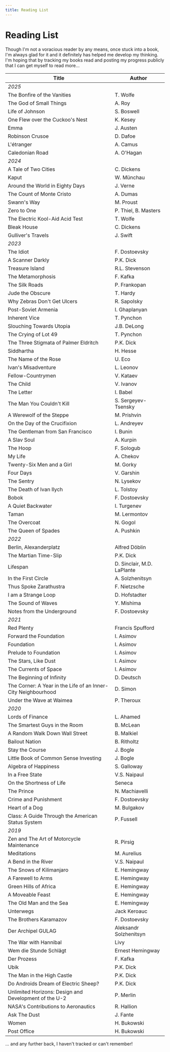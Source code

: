 ```yaml
---
title: Reading List
---
```


# Reading List

<article class="sans">

Though I'm not a voracious reader by any means, once stuck into a book, I'm
always glad for it and it definitely has helped me develop my thinking. I'm
hoping that by tracking my books read and posting my progress publicly that I
can get myself to read more...

| Title                                                         | Author                     |
|---------------------------------------------------------------|----------------------------|
| _2025_                                                        |                            |
| The Bonfire of the Vanities                                   | T. Wolfe                   |
| The God of Small Things                                       | A. Roy                     |
| Life of Johnson                                               | S. Boswell                 |
| One Flew over the Cuckoo's Nest                               | K. Kesey                   |
| Emma                                                          | J. Austen                  |
| Robinson Crusoe                                               | D. Dafoe                   |
| L'étranger                                                    | A. Camus                   |
| Caledonian Road                                               | A. O'Hagan                 |
| _2024_                                                        |                            |
| A Tale of Two Cities                                          | C. Dickens                 |
| Kaput                                                         | W. Münchau                 |
| Around the World in Eighty Days                               | J. Verne                   |
| The Count of Monte Cristo                                     | A. Dumas                   |
| Swann's Way                                                   | M. Proust                  |
| Zero to One                                                   | P. Thiel, B. Masters       |
| The Electric Kool-Aid Acid Test                               | T. Wolfe                   |
| Bleak House                                                   | C. Dickens                 |
| Gulliver's Travels                                            | J. Swift                   |
| _2023_                                                        |                            |
| The Idiot                                                     | F. Dostoevsky              |
| A Scanner Darkly                                              | P.K. Dick                  |
| Treasure Island                                               | R.L. Stevenson             |
| The Metamorphosis                                             | F. Kafka                   |
| The Silk Roads                                                | P. Frankopan               |
| Jude the Obscure                                              | T. Hardy                   |
| Why Zebras Don't Get Ulcers                                   | R. Sapolsky                |
| Post-Soviet Armenia                                           | I. Ghaplanyan              |
| Inherent Vice                                                 | T. Pynchon                 |
| Slouching Towards Utopia                                      | J.B. DeLong                |
| The Crying of Lot 49                                          | T. Pynchon                 |
| The Three Stigmata of Palmer Eldritch                         | P.K. Dick                  |
| Siddhartha                                                    | H. Hesse                   |
| The Name of the Rose                                          | U. Eco                     |
| Ivan's Misadventure                                           | L. Leonov                  |
| Fellow-Countrymen                                             | V. Kataev                  |
| The Child                                                     | V. Ivanov                  |
| The Letter                                                    | I. Babel                   |
| The Man You Couldn't Kill                                     | S. Sergeyev-Tsensky        |
| A Werewolf of the Steppe                                      | M. Prishvin                |
| On the Day of the Crucifixion                                 | L. Andreyev                |
| The Gentleman from San Francisco                              | I. Bunin                   |
| A Slav Soul                                                   | A. Kurpin                  |
| The Hoop                                                      | F. Sologub                 |
| My Life                                                       | A. Chekov                  |
| Twenty-Six Men and a Girl                                     | M. Gorky                   |
| Four Days                                                     | V. Garshin                 |
| The Sentry                                                    | N. Lysekov                 |
| The Death of Ivan Ilych                                       | L. Tolstoy                 |
| Bobok                                                         | F. Dostoevsky              |
| A Quiet Backwater                                             | I. Turgenev                |
| Taman                                                         | M. Lermontov               |
| The Overcoat                                                  | N. Gogol                   |
| The Queen of Spades                                           | A. Pushkin                 |
| _2022_                                                        |                            |
| Berlin, Alexanderplatz                                        | Alfred Döblin              |
| The Martian Time-Slip                                         | P.K. Dick                  |
| Lifespan                                                      | D. Sinclair, M.D. LaPlante |
| In the First Circle                                           | A. Solzhenitsyn            |
| Thus Spoke Zarathustra                                        | F. Nietzsche               |
| I am a Strange Loop                                           | D. Hofstadter              |
| The Sound of Waves                                            | Y. Mishima                 |
| Notes from the Underground                                    | F. Dostoevsky              |
| _2021_                                                        |                            |
| Red Plenty                                                    | Francis Spufford           |
| Forward the Foundation                                        | I. Asimov                  |
| Foundation                                                    | I. Asimov                  |
| Prelude to Foundation                                         | I. Asimov                  |
| The Stars, Like Dust                                          | I. Asimov                  |
| The Currents of Space                                         | I. Asimov                  |
| The Beginning of Infinity                                     | D. Deutsch                 |
| The Corner: A Year in the Life of an Inner-City Neighbourhood | D. Simon                   |
| Under the Wave at Waimea                                      | P. Theroux                 |
| _2020_                                                        |                            |
| Lords of Finance                                              | L. Ahamed                  |
| The Smartest Guys in the Room                                 | B. McLean                  |
| A Random Walk Down Wall Street                                | B. Malkiel                 |
| Bailout Nation                                                | B. Ritholtz                |
| Stay the Course                                               | J. Bogle                   |
| Little Book of Common Sense Investing                         | J. Bogle                   |
| Algebra of Happiness                                          | S. Galloway                |
| In a Free State                                               | V.S. Naipaul               |
| On the Shortness of Life                                      | Seneca                     |
| The Prince                                                    | N. Machiavelli             |
| Crime and Punishment                                          | F. Dostoevsky              |
| Heart of a Dog                                                | M. Bulgakov                |
| Class: A Guide Through the American Status System             | P. Fussell                 |
| _2019_                                                        |                            |
| Zen and The Art of Motorcycle Maintenance                     | R. Pirsig                  |
| Meditations                                                   | M. Aurelius                |
| A Bend in the River                                           | V.S. Naipaul               |
| The Snows of Kilimanjaro                                      | E. Hemingway               |
| A Farewell to Arms                                            | E. Hemingway               |
| Green Hills of Africa                                         | E. Hemingway               |
| A Moveable Feast                                              | E. Hemingway               |
| The Old Man and the Sea                                       | E. Hemingway               |
| Unterwegs                                                     | Jack Keroauc               |
| The Brothers Karamazov                                        | F. Dostoevsky              |
| Der Archipel GULAG                                            | Aleksandr Solzhenitsyn     |
| The War with Hannibal                                         | Livy                       |
| Wem die Stunde Schlägt                                        | Ernest Hemingway           |
| Der Prozess                                                   | F. Kafka                   |
| Ubik                                                          | P.K. Dick                  |
| The Man in the High Castle                                    | P.K. Dick                  |
| Do Androids Dream of Electric Sheep?                          | P.K. Dick                  |
| Unlimited Horizons: Design and Development of the U-2         | P. Merlin                  |
| NASA's Contributions to Aeronautics                           | R. Hallion                 |
| Ask The Dust                                                  | J. Fante                   |
| Women                                                         | H. Bukowski                |
| Post Office                                                   | H. Bukowski                |

... and any further back, I haven't tracked or can't remember!

</article>
